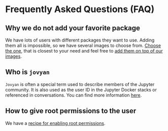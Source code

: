# Frequently Asked Questions (FAQ)

## Why we do not add your favorite package

We have lots of users with different packages they want to use.
Adding them all is impossible, so we have several images to choose from.
[Choose the one](selecting.md), that is closest to your need and feel free to [add them on top of our images](recipes.md#using-mamba-install-or-pip-install-in-a-child-docker-image).

## Who is `jovyan`

`Jovyan` is often a special term used to describe members of the Jupyter community.
It is also used as the user ID in the Jupyter Docker stacks or referenced in conversations.
You can find more information [here](https://docs.jupyter.org/en/latest/community/content-community.html#what-is-a-jovyan).

## How to give root permissions to the user

We have a [recipe for enabling root permissions](recipes.md#using-sudo-within-a-container).
